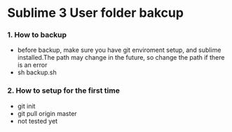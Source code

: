 # Sublime 3 User folder bakcup

### 1. How to backup

- before backup, make sure you have git enviroment setup, and sublime installed.The path may change in the future, so change the path if there is an error
- sh backup.sh

### 2. How to setup for the first time

- git init
- git pull origin master
- not tested yet


